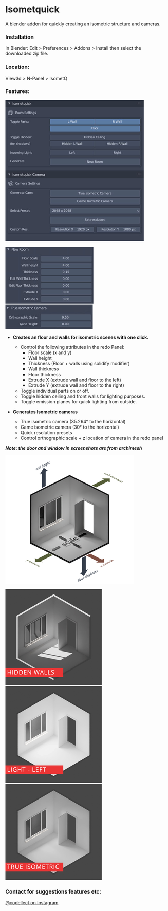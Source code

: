# Isometquick
A blender addon for quickly creating an isometric structure and cameras.

### Installation

In Blender: Edit > Preferences > Addons > Install then select the downloaded zip file.

### Location:
View3d > N-Panel > IsometQ

### Features:
![Panel](https://github.com/coffeestains/Isometquick/blob/master/images/panel.jpg)

![Iso redo](https://github.com/coffeestains/Isometquick/blob/master/images/redo_struct.jpg)
![Iso redo](https://github.com/coffeestains/Isometquick/blob/master/images/iso_redo.jpg)

- **Creates an floor and walls for isometric scenes with one click.**
	- Control the following attributes in the redo Panel:
		- Floor scale (x and y)
		- Wall height
		- Thickness (Floor + walls using solidify modifier)
		- Wall thickness
		- Floor thickness
		- Extrude X (extrude wall and floor to the left)
		- Extrude Y (extrude wall and floor to the right)
	- Toggle individual parts on or off.
	- Toggle hidden ceiling and front walls for lighting purposes.
	- Toggle emission planes for quick lighting from outside.
	
- **Generates Isometric cameras**
	- True isometric camera (35.264° to the horizontal)
	- Game isometric camera (30° to the horizontal)
	- Quick resolution presets
	- Control orthographic scale + z location of camera in the redo panel

***Note: the door and window in screenshots are from archimesh***

![Redo Panel](https://github.com/coffeestains/Isometquick/blob/master/images/redopanel.png)

![Hidden](https://github.com/coffeestains/Isometquick/blob/master/images/walls.gif)
![Light](https://github.com/coffeestains/Isometquick/blob/master/images/light.gif)
![Camera](https://github.com/coffeestains/Isometquick/blob/master/images/camera.gif)
	
### Contact for suggestions features etc:
[@codellect on Instagram](https://www.instagram.com/codellect/)
